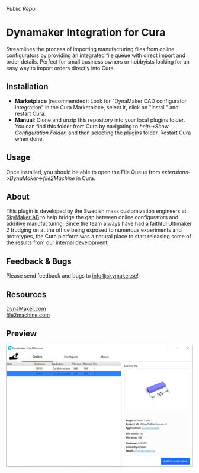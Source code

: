 *Public Repo*
# Dynamaker Integration for Cura
Streamlines the process of importing manufacturing files from online configurators by providing an integrated file queue with direct import and order details. Perfect for small business owners or hobbyists looking for an easy way to import orders directly into Cura.

## Installation
- **Marketplace** (recommended): Look for "DynaMaker CAD configurator integration" in the Cura Marketplace, select it, click on "install" and restart Cura.
- **Manual**: Clone and unzip this repository into your local plugins folder. You can find this folder from Cura by navigating to *help*->*Show Configuration Folder*, and then selecting the plugins folder. Restart Cura when done.

## Usage
Once installed, you should be able to open the File Queue from *extensions*->*DynaMaker*->*file2Machine* in Cura. 

## About
This plugin is developed by the Swedish mass customization engineers at <a href='https://www.skymaker.se/'>SkyMaker AB</a> to help bridge the gap between online configurators and additive manufacturing. Since the team always have had a faithful Ultimaker 2 trudging on at the office being exposed to numerous experiments and prototypes, the Cura platform was a natural place to start releasing some of the results from our internal development.

## Feedback & Bugs
Please send feedback and bugs to <a href='mailto:info@skymaker.se'>info@skymaker.se</a>!

## Resources
[DynaMaker.com](https://dynamaker.com/)  
[file2machine.com](https://file2machine.com/)

## Preview
![preview](./data/demo_img.png "preview")